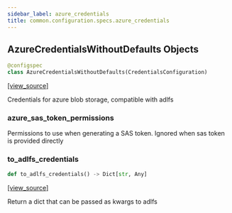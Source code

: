 ```yaml
---
sidebar_label: azure_credentials
title: common.configuration.specs.azure_credentials
---
```


## AzureCredentialsWithoutDefaults Objects

```python
@configspec
class AzureCredentialsWithoutDefaults(CredentialsConfiguration)
```

[[view_source]](https://github.com/dlt-hub/dlt/blob/3739c9ac839aafef713f6d5ebbc6a81b2a39a1b0/dlt/common/configuration/specs/azure_credentials.py#L18)

Credentials for azure blob storage, compatible with adlfs

### azure\_sas\_token\_permissions

Permissions to use when generating a SAS token. Ignored when sas token is provided directly

### to\_adlfs\_credentials

```python
def to_adlfs_credentials() -> Dict[str, Any]
```

[[view_source]](https://github.com/dlt-hub/dlt/blob/3739c9ac839aafef713f6d5ebbc6a81b2a39a1b0/dlt/common/configuration/specs/azure_credentials.py#L27)

Return a dict that can be passed as kwargs to adlfs

